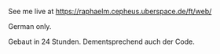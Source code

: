 See me live at
https://raphaelm.cepheus.uberspace.de/ft/web/

German only.

Gebaut in 24 Stunden. Dementsprechend auch der Code.
